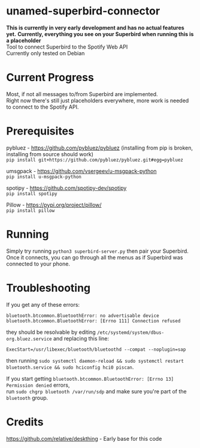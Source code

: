 # unamed-superbird-connector
**This is currently in very early development and has no actual features yet.**
**Currently, everything you see on your Superbird when running this is a placeholder**  
Tool to connect Superbird to the Spotify Web API \
Currently only tested on Debian

# Current Progress
Most, if not all messages to/from Superbird are implemented.\
Right now there's still just placeholders everywhere, more work is needed to connect to the Spotify API.

# Prerequisites
pybluez - https://github.com/pybluez/pybluez (installing from pip is broken, installing from source should work) \
``pip install git+https://github.com/pybluez/pybluez.git#egg=pybluez``

umsgpack - https://github.com/vsergeev/u-msgpack-python \
`pip install u-msgpack-python`

spotipy - https://github.com/spotipy-dev/spotipy \
`pip install spotipy`

Pillow - https://pypi.org/project/pillow/ \
`pip install pillow`

# Running
Simply try running `python3 superbird-server.py` then pair your Superbird. \
Once it connects, you can go through all the menus as if Superbird was connected to your phone.

# Troubleshooting
If you get any of these errors:
```
bluetooth.btcommon.BluetoothError: no advertisable device
bluetooth.btcommon.BluetoothError: [Errno 111] Connection refused
```
they should be resolvable by editing `/etc/systemd/system/dbus-org.bluez.service` and replacing this line:
```
ExecStart=/usr/libexec/bluetooth/bluetoothd --compat --noplugin=sap
```
then running `sudo systemctl daemon-reload && sudo systemctl restart bluetooth.service && sudo hciconfig hci0 piscan`.

If you start getting `bluetooth.btcommon.BluetoothError: [Errno 13] Permission denied` errors, \
run `sudo chgrp bluetooth /var/run/sdp` and make sure you're part of the `bluetooth` group.

# Credits
https://github.com/relative/deskthing - Early base for this code
